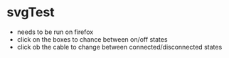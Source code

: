 # svgTest

- needs to be run on firefox
- click on the boxes to chance between on/off states
- click ob the cable to change between connected/disconnected states